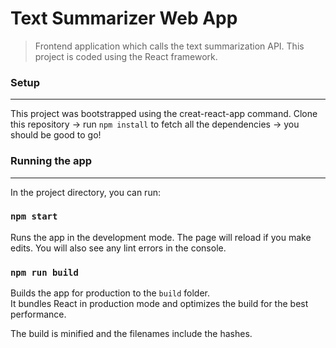 
# Text Summarizer Web App
> Frontend application which calls the text summarization API. This project is coded using the React framework.

### Setup
___
This project was bootstrapped using the creat-react-app command. Clone this repository -> run `npm install` to fetch all the dependencies -> you should be good to go!


### Running the app
___

In the project directory, you can run:

### `npm start`

Runs the app in the development mode. The page will reload if you make edits. You will also see any lint errors in the console.

### `npm run build`

Builds the app for production to the `build` folder.<br>
It bundles React in production mode and optimizes the build for the best performance.

The build is minified and the filenames include the hashes.<br>
